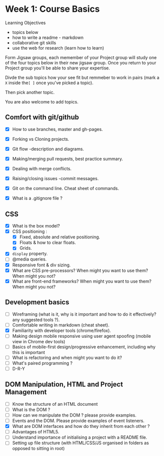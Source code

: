# Week 1: Course Basics

Learning Objectives

- topics below
- how to write a readme - markdown
- collaborative git skills
- use the web for research (learn how to learn)


Form Jigsaw groups, each memember of your Project group will study one of the four topics below in their new jigsaw group.
Once you return to your Project group you'll be able to share your expertise.

Divde the sub topics how your see fit but remmeber to work in pairs (mark a `X` inside the`[ ]` once you've picked a topic).

Then pick another topic.

You are also welcome to add topics.

## Comfort with git/github
- [x] How to use branches, master and gh-pages.
- [x] Forking vs Cloning  projects.
- [x] Git flow -description and diagrams.
- [x] Making/merging pull requests, best practice summary.
- [x] Dealing with merge conflicts.
- [x] Raising/closing issues -commit messages.
- [x] Git on the command line. Cheat sheet of commands.
- [x] What is a .gitignore file ?


## CSS
- [x] What is the box model?
- [x] CSS positioning :
  - [x] Fixed, absolute and relative positioning.
  - [x] Floats & how to clear floats.
  - [x] Grids.
- [x] `display` property.
- [ ] @media queries.
- [x] Responsive font & div sizing.
- [X] What are CSS pre-processors? When might you want to use them? When might you not?
- [X] What are front-end frameworks? When might you want to use them? When might you not?

## Development basics
- [ ] Wireframing (what is it, why is it important and how to do it effectively? any suggested tools ?).
- [ ] Comfortable writing in markdown (cheat sheet).
- [x] Familiarity with developer tools (chrome/firefox).
- [ ] Making design mobile responsive using user agent spoofing (mobile view in Chrome dev tools)
- [ ] Basics of mobile-first design/progressive enhancement, including why this is important
- [ ] What is refactoring and when might you want to do it?
- [ ] What's paired programming ?
- [ ] D-R-Y

## DOM Manipulation, HTML and Project Management
- [ ] Know the structure of an HTML document
- [ ] What is the DOM ?
- [ ] How can we manipulate the DOM ? please provide examples.  
- [ ] Events and the DOM. Please provide examples of event listeners.
- [x] What are DOM interfaces and how do they inherit from each other ?
- [ ] Advantages of HTML5.
- [ ] Understand importance of initialising a project with a README file.
- [ ] Setting up file structure (with HTML/CSS/JS organised in folders as opposed to sitting in root)
